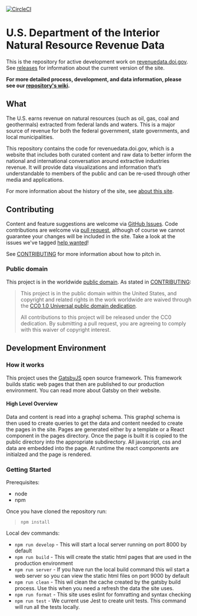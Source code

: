 [![CircleCI](https://circleci.com/gh/onrr/doi-extractives-data/tree/dev.svg?style=svg)](https://circleci.com/gh/onrr/doi-extractives-data/tree/dev)

# U.S. Department of the Interior Natural Resource Revenue Data

This is the repository for active development work on [revenuedata.doi.gov](https://revenuedata.doi.gov). See [releases](https://github.com/onrr/doi-extractives-data/releases) for information about the current version of the site.

**For more detailed process, development, and data information, please see our [repository's wiki](https://github.com/onrr/doi-extractives-data/wiki).**

## What

The U.S. earns revenue on natural resources (such as oil, gas, coal and geothermals) extracted from federal lands and waters. This is a major source of revenue for both the federal government, state governments, and local municipalities.

This repository contains the code for revenuedata.doi.gov, which is a website that includes both curated content and raw data to better inform the national and international conversation around extractive industries revenue. It will provide data visualizations and information that’s  understandable to members of the public and can be re-used through other media and applications.

For more information about the history of the site, see [about this site](https://revenuedata.doi.gov/about/).

## Contributing
Content and feature suggestions are welcome via [GitHub Issues](https://github.com/18F/doi-extractives-data/issues). Code contributions are welcome via [pull request](https://help.github.com/articles/using-pull-requests/), although of course we cannot guarantee your changes will be included in the site. Take a look at the issues we've tagged [help wanted](https://github.com/onrr/doi-extractives-data/issues?q=is%3Aopen+is%3Aissue+label%3A%22help+wanted%22)!

See [CONTRIBUTING](CONTRIBUTING.md) for more information about how to pitch in.

### Public domain

This project is in the worldwide [public domain](LICENSE.md). As stated in [CONTRIBUTING](CONTRIBUTING.md):

> This project is in the public domain within the United States, and copyright and related rights in the work worldwide are waived through the [CC0 1.0 Universal public domain dedication](https://creativecommons.org/publicdomain/zero/1.0/).
>
> All contributions to this project will be released under the CC0 dedication. By submitting a pull request, you are agreeing to comply with this waiver of copyright interest.

[Ruby]: https://www.ruby-lang.org/en/
[Jekyll]: http://jekyllrb.com/
[Node]: https://nodejs.org/en/

## Development Environment

### How it works
This project uses the [GatsbyJS](https://www.gatsbyjs.org/) open source framework. This framework builds static web pages that then are published to our production environment. You can read more about Gatsby on their website.

#### High Level Overview
Data and content is read into a graphql schema. This graphql schema is then used to create queries to get the data and content needed to create the pages in the site. Pages are generated either by a template or a React component in the pages directory. Once the page is built it is copied to the public directory into the appropriate subdirectory. All javascript, css and data are embedded into the page. At runtime the react components are initialzed and the page is rendered.



### Getting Started
Prerequisites:
- node
- npm

Once you have cloned the repository run:
> `npm install`

Local dev commands:
- `npm run develop` - This will start a local server running on port 8000 by default
- `npm run build` - This will create the static html pages that are used in the production environment
- `npm run server` - If you have run the local build command this wil start a web server so you can view the static html files on port 9000 by default
- `npm run clean` - This wil clean the cache created by the gatsby build process. Use this when you need a refresh the data the site uses.
- `npm run format` - This site uses eslint for fomratting and syntax checking
- `npm run test` - We current use Jest to create unit tests. This command will run all the tests locally.



